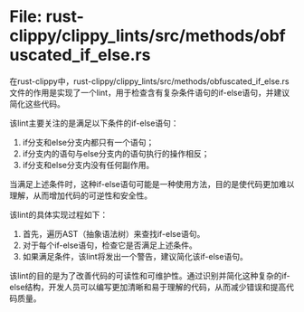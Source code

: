 # File: rust-clippy/clippy_lints/src/methods/obfuscated_if_else.rs

在rust-clippy中，rust-clippy/clippy_lints/src/methods/obfuscated_if_else.rs文件的作用是实现了一个lint，用于检查含有复杂条件语句的if-else语句，并建议简化这些代码。

该lint主要关注的是满足以下条件的if-else语句：
1. if分支和else分支内都只有一个语句；
2. if分支内的语句与else分支内的语句执行的操作相反；
3. if分支和else分支内没有任何副作用。

当满足上述条件时，这种if-else语句可能是一种使用方法，目的是使代码更加难以理解，从而增加代码的可逆性和安全性。

该lint的具体实现过程如下：
1. 首先，遍历AST（抽象语法树）来查找if-else语句。
2. 对于每个if-else语句，检查它是否满足上述条件。
3. 如果满足条件，该lint将发出一个警告，建议简化该if-else语句。

该lint的目的是为了改善代码的可读性和可维护性。通过识别并简化这种复杂的if-else结构，开发人员可以编写更加清晰和易于理解的代码，从而减少错误和提高代码质量。

